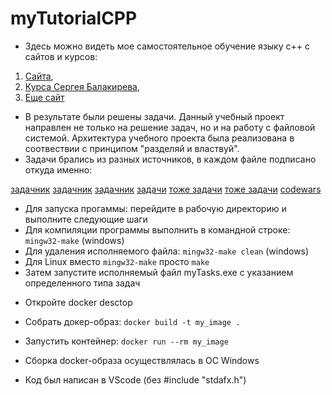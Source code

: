 # myTutorialCPP

- Здесь можно видеть мое самостоятельное обучение языку с++ с сайтов и курсов:
1. [Сайта](http://grep.cs.msu.ru/cpp.com.ru/index.html),
2. [Курса Сергея Балакирева](https://stepik.org/course/193691/syllabus?auth=login),
3. [Еще сайт](http://cppstudio.com/cat/274/)

- В результате были решены задачи. Данный учебный проект направлен не только на решение задач, но и на работу с файловой системой. Архитектура учебного проекта была реализована в соотвествии с принципом "разделяй и властвуй".
- Задачи брались из разных источников, в каждом файле подписано откуда именно:

[задачник](https://al.cs.msu.ru/files/cpp.tasks.2013.pdf)
[задачник](https://al.cs.msu.ru/system/files/CPP_Korukhova.pdf)
[задачник](https://al.cs.msu.ru/system/files/prac-tasks-Cpp.pdf)
[задачи](http://grep.cs.msu.ru/kufas.ru.patched/programming237.htm)
[тоже задачи](http://cppstudio.com/cat/285/)
[тоже задачи](https://purecodecpp.com/archives/433)
[codewars](https://www.codewars.com/dashboard)


* Для запуска прогаммы: перейдите в рабочую директорию и выполните следующие шаги
* Для компиляции программы выполнить в командной строке:  `mingw32-make` (windows)
* Для удаления исполняемого файла: `mingw32-make clean` (windows)
* Для Linux вместо `mingw32-make` просто `make`
* Затем запустите исполняемый файл myTasks.exe с указанием определенного типа задач



- Откройте docker desctop
- Собрать докер-образ: `docker build -t my_image .`
- Запустить контейнер: `docker run --rm my_image` 
- Сборка docker-образа осуществлялась в ОС Windows

- Код был написан в VScode (без #include "stdafx.h")
